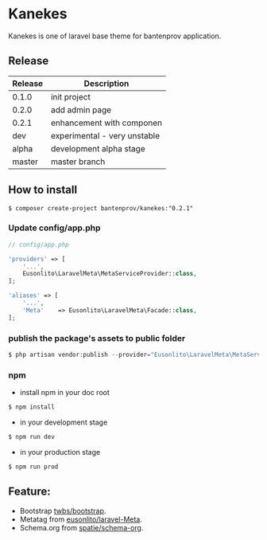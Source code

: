# Kanekes

Kanekes is one of laravel base theme for bantenprov application.

## Release

| Release  | Description                  |
|----------|------------------------------|
| 0.1.0    | init project                 |
| 0.2.0    | add admin page               |
| 0.2.1    | enhancement with componen    |
| dev      | experimental - very unstable |
| alpha    | development alpha stage      |
| master   | master branch                |

## How to install

```
$ composer create-project bantenprov/kanekes:"0.2.1"
```

### Update config/app.php

```php
// config/app.php

'providers' => [
    '...',
    Eusonlito\LaravelMeta\MetaServiceProvider::class,
];

'aliases' => [
    '...',
    'Meta'    => Eusonlito\LaravelMeta\Facade::class,
];
```

### publish the package's assets to public folder

```php
$ php artisan vendor:publish --provider="Eusonlito\LaravelMeta\MetaServiceProvider"
```
### npm
- install npm in your doc root
```sh
$ npm install
```
- in your development stage
```sh
$ npm run dev
```
- in your production stage
```sh
$ npm run prod
```

## Feature:

- Bootstrap [twbs/bootstrap](https://github.com/twbs/bootstrap/).
- Metatag from [eusonlito/laravel-Meta](https://github.com/eusonlito/laravel-Meta).
- Schema.org from [spatie/schema-org](https://github.com/spatie/schema-org).
